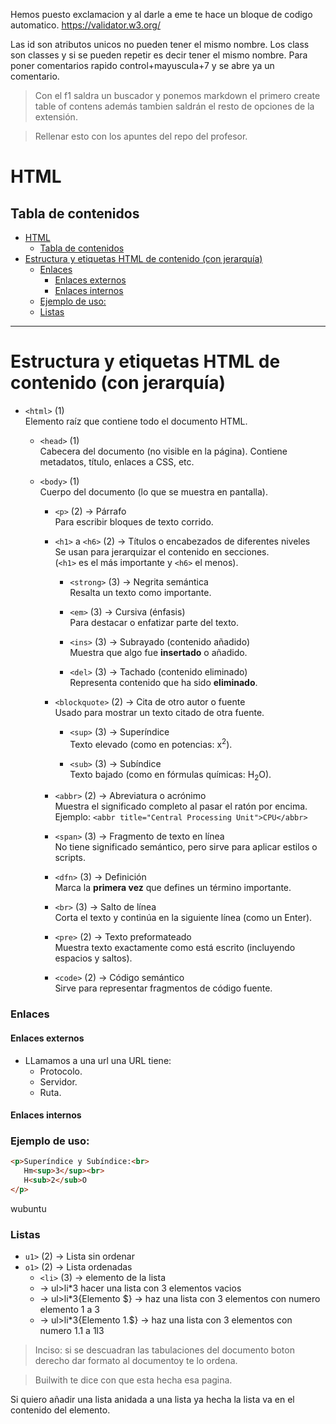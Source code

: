 Hemos puesto exclamacion y al darle a eme te hace un bloque de codigo automatico.
https://validator.w3.org/

Las id son atributos unicos no pueden tener el mismo nombre.
Los class son classes y si se pueden repetir es decir tener el mismo nombre.
Para poner comentarios rapido control+mayuscula+7 y se abre ya un comentario.

>Con el f1 saldra un buscador y ponemos markdown el primero create table of contens además tambien saldrán el resto de opciones de la extensión.

>Rellenar esto con los apuntes del repo del profesor.


# HTML
## Tabla de contenidos

- [HTML](#html)
  - [Tabla de contenidos](#tabla-de-contenidos)
- [Estructura y etiquetas HTML de contenido (con jerarquía)](#estructura-y-etiquetas-html-de-contenido-con-jerarquía)
    - [Enlaces](#enlaces)
      - [Enlaces externos](#enlaces-externos)
      - [Enlaces internos](#enlaces-internos)
    - [Ejemplo de uso:](#ejemplo-de-uso)
    - [Listas](#listas)


---

# Estructura y etiquetas HTML de contenido (con jerarquía)

- `<html>` (1)  
  Elemento raíz que contiene todo el documento HTML.

  - `<head>` (1)  
    Cabecera del documento (no visible en la página). Contiene metadatos, título, enlaces a CSS, etc.

  - `<body>` (1)  
    Cuerpo del documento (lo que se muestra en pantalla).

    - `<p>` (2) → Párrafo  
      Para escribir bloques de texto corrido.

    - `<h1>` a `<h6>` (2) → Títulos o encabezados de diferentes niveles  
      Se usan para jerarquizar el contenido en secciones.  
      (`<h1>` es el más importante y `<h6>` el menos).

      - `<strong>` (3) → Negrita semántica  
        Resalta un texto como importante.

      - `<em>` (3) → Cursiva (énfasis)  
        Para destacar o enfatizar parte del texto.

      - `<ins>` (3) → Subrayado (contenido añadido)  
        Muestra que algo fue **insertado** o añadido.

      - `<del>` (3) → Tachado (contenido eliminado)  
        Representa contenido que ha sido **eliminado**.

    - `<blockquote>` (2) → Cita de otro autor o fuente  
      Usado para mostrar un texto citado de otra fuente.

      - `<sup>` (3) → Superíndice  
        Texto elevado (como en potencias: x<sup>2</sup>).

      - `<sub>` (3) → Subíndice  
        Texto bajado (como en fórmulas químicas: H<sub>2</sub>O).

    - `<abbr>` (2) → Abreviatura o acrónimo  
      Muestra el significado completo al pasar el ratón por encima.  
      Ejemplo: `<abbr title="Central Processing Unit">CPU</abbr>`

    - `<span>` (3) → Fragmento de texto en línea  
      No tiene significado semántico, pero sirve para aplicar estilos o scripts.

    - `<dfn>` (3) → Definición  
      Marca la **primera vez** que defines un término importante.

    - `<br>` (3) → Salto de línea  
      Corta el texto y continúa en la siguiente línea (como un Enter).

    - `<pre>` (2) → Texto preformateado  
      Muestra texto exactamente como está escrito (incluyendo espacios y saltos).

    - `<code>` (2) → Código semántico  
      Sirve para representar fragmentos de código fuente.



### Enlaces
 #### Enlaces externos

  - LLamamos a una url una URL tiene:
    - Protocolo.
    - Servidor.
    - Ruta.
  
#### Enlaces internos


### Ejemplo de uso:
```html
<p>Superíndice y Subíndice:<br>
   Hm<sup>3</sup><br>
   H<sub>2</sub>O
</p>
```

wubuntu

### Listas
- `u1>` (2) → Lista sin ordenar  
- `o1>` (2) → Lista ordenadas
  - `<li>` (3) → elemento de la lista 
  - -> ul>li*3 hacer una lista con 3 elementos vacios 
  - -> ul>li*3{Elemento $} -> haz una lista con 3 elementos con numero elemento 1 a 3
  - -> ul>li*3{Elemento 1.$} -> haz una lista con 3 elementos con numero 1.1 a 1l3
                  
>Inciso: si se descuadran las tabulaciones del documento boton derecho dar formato al documentoy te lo ordena.

>Builwith te dice con que esta hecha esa pagina.

Si quiero añadir una lista anidada a una lista ya hecha la lista va en el contenido del elemento.
